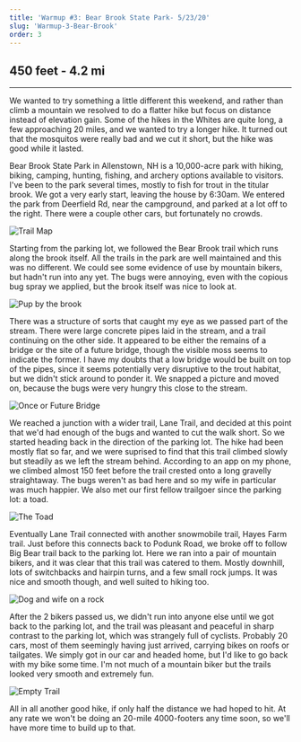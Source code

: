 ```yaml
---
title: 'Warmup #3: Bear Brook State Park- 5/23/20'
slug: 'Warmup-3-Bear-Brook'
order: 3
---
```


## 450 feet - 4.2 mi

-------------------

We wanted to try something a little different this weekend, and rather than climb a mountain we resolved to do a flatter hike but focus on distance instead of elevation gain. Some of the hikes in the Whites are quite long, a few approaching 20 miles, and we wanted to try a longer hike. It turned out that the mosquitos were really bad and we cut it short, but the hike was good while it lasted.

Bear Brook State Park in Allenstown, NH is a 10,000-acre park with hiking, biking, camping, hunting, fishing, and archery options available to visitors. I've been to the park several times, mostly to fish for trout in the titular brook. We got a very early start, leaving the house by 6:30am. We entered the park from Deerfield Rd, near the campground, and parked at a lot off to the right. There were a couple other cars, but fortunately no crowds.

![Trail Map](bear-brook/trail-map.jpg)

Starting from the parking lot, we followed the Bear Brook trail which runs along the brook itself. All the trails in the park are well maintained and this was no different. We could see some evidence of use by mountain bikers, but hadn't run into any yet. The bugs were annoying, even with the copious bug spray we applied, but the brook itself was nice to look at.

![Pup by the brook](bear-brook/perky-dog-river.jpg)

There was a structure of sorts that caught my eye as we passed part of the stream. There were large concrete pipes laid in the stream, and a trail continuing on the other side. It appeared to be either the remains of a bridge or the site of a future bridge, though the visible moss seems to indicate the former. I have my doubts that a low bridge would be built on top of the pipes, since it seems potentially very disruptive to the trout habitat, but we didn't stick around to ponder it. We snapped a picture and moved on, because the bugs were very hungry this close to the stream.

![Once or Future Bridge](bear-brook/bridge-ruins.jpg)

We reached a junction with a wider trail, Lane Trail, and decided at this point that we'd had enough of the bugs and wanted to cut the walk short. So we started heading back in the direction of the parking lot. The hike had been mostly flat so far, and we were suprised to find that this trail climbed slowly but steadily as we left the stream behind. According to an app on my phone, we climbed almost 150 feet before the trail crested onto a long gravelly straightaway. The bugs weren't as bad here and so my wife in particular was much happier. We also met our first fellow trailgoer since the parking lot: a toad.

![The Toad](bear-brook/toad.jpg)

Eventually Lane Trail connected with another snowmobile trail, Hayes Farm trail. Just before this connects back to Podunk Road, we broke off to follow Big Bear trail back to the parking lot. Here we ran into a pair of mountain bikers, and it was clear that this trail was catered to them. Mostly downhill, lots of switchbacks and hairpin turns, and a few small rock jumps. It was nice and smooth though, and well suited to hiking too. 

![Dog and wife on a rock](bear-brook/dog-wife-rock.jpg)

After the 2 bikers passed us, we didn't run into anyone else until we got back to the parking lot, and the trail was pleasant and peaceful in sharp contrast to the parking lot, which was strangely full of cyclists. Probably 20 cars, most of them seemingly having just arrived, carrying bikes on roofs or tailgates. We simply got in our car and headed home, but I'd like to go back with my bike some time. I'm not much of a mountain biker but the trails looked very smooth and extremely fun.

![Empty Trail](bear-brook/empty-trail.jpg)

All in all another good hike, if only half the distance we had hoped to hit. At any rate we won't be doing an 20-mile 4000-footers any time soon, so we'll have more time to build up to that.